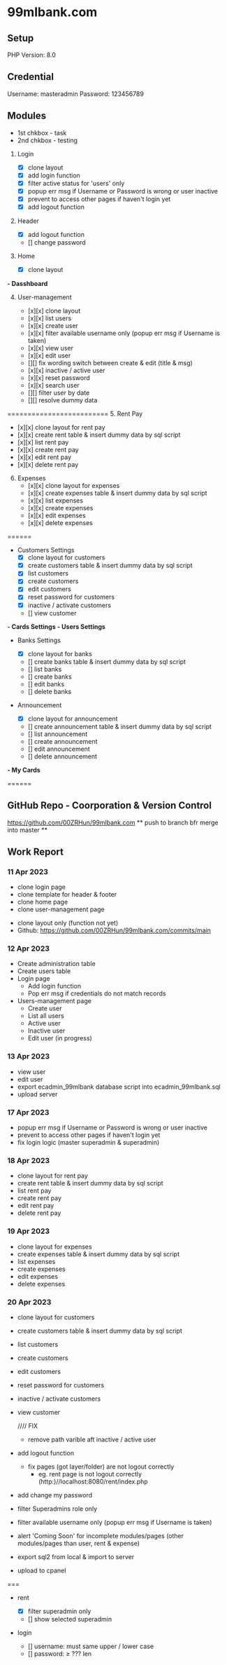 # 99mlbank.com

## Setup

PHP Version: 8.0

## Credential

Username: masteradmin
Password: 123456789

## Modules

- 1st chkbox - task
- 2nd chkbox - testing

1. Login

   - [x] clone layout
   - [x] add login function
   - [x] filter active status for 'users' only
   - [x] popup err msg if Username or Password is wrong or user inactive
   - [x] prevent to access other pages if haven't login yet
   - [x] add logout function

2. Header

   - [x] add logout function
   - [] change password

3. Home

   - [x] clone layout

**- Dasshboard**

4. User-management

   - [x][x] clone layout
   - [x][x] list users
   - [x][x] create user
   - [x][x] filter available username only (popup err msg if Username is taken)
   - [x][x] view user
   - [x][x] edit user
   - [][] fix wording switch between create & edit (title & msg)
   - [x][x] inactive / active user
   - [x][x] reset password
   - [x][x] search user
   - [][] filter user by date
   - [][] resolve dummy data

========================= 5. Rent Pay

- [x][x] clone layout for rent pay
- [x][x] create rent table & insert dummy data by sql script
- [x][x] list rent pay
- [x][x] create rent pay
- [x][x] edit rent pay
- [x][x] delete rent pay

6. Expenses
   - [x][x] clone layout for expenses
   - [x][x] create expenses table & insert dummy data by sql script
   - [x][x] list expenses
   - [x][x] create expenses
   - [x][x] edit expenses
   - [x][x] delete expenses

======

- Customers Settings
  - [x] clone layout for customers
  - [x] create customers table & insert dummy data by sql script
  - [x] list customers
  - [x] create customers
  - [x] edit customers
  - [x] reset password for customers
  - [x] inactive / activate customers
  - [] view customer

**- Cards Settings**
**- Users Settings**

- Banks Settings

  - [x] clone layout for banks
  - [] create banks table & insert dummy data by sql script
  - [] list banks
  - [] create banks
  - [] edit banks
  - [] delete banks

- Announcement
  - [x] clone layout for announcement
  - [] create announcement table & insert dummy data by sql script
  - [] list announcement
  - [] create announcement
  - [] edit announcement
  - [] delete announcement

**- My Cards**

======

## GitHub Repo - Coorporation & Version Control

https://github.com/00ZRHun/99mlbank.com
** push to branch bfr merge into master **

## Work Report

### 11 Apr 2023

- clone login page
- clone template for header & footer
- clone home page
- clone user-management page

* clone layout only (function not yet)
* Github: https://github.com/00ZRHun/99mlbank.com/commits/main

### 12 Apr 2023

- Create administration table
- Create users table
- Login page
  - Add login function
  - Pop err msg if credentials do not match records
- Users-management page
  - Create user
  - List all users
  - Active user
  - Inactive user
  - Edit user (in progress)

### 13 Apr 2023

- view user
- edit user
- export ecadmin_99mlbank database script into ecadmin_99mlbank.sql
- upload server

### 17 Apr 2023

- popup err msg if Username or Password is wrong or user inactive
- prevent to access other pages if haven't login yet
- fix login logic (master superadmin & superadmin)

### 18 Apr 2023

- clone layout for rent pay
- create rent table & insert dummy data by sql script
- list rent pay
- create rent pay
- edit rent pay
- delete rent pay

### 19 Apr 2023

- clone layout for expenses
- create expenses table & insert dummy data by sql script
- list expenses
- create expenses
- edit expenses
- delete expenses

### 20 Apr 2023

- clone layout for customers
- create customers table & insert dummy data by sql script
- list customers
- create customers
- edit customers
- reset password for customers
- inactive / activate customers
- view customer

  ////
  FIX

  - remove path varible aft inactive / active user

- add logout function
  - fix pages (got layer/folder) are not logout correctly
    - eg. rent page is not logout correctly (http:)//localhost:8080/rent/index.php
- add change my password
- filter Superadmins role only
- filter available username only (popup err msg if Username is taken)

- alert 'Coming Soon' for incomplete modules/pages (other modules/pages than user, rent & expense)
- export sql2 from local & import to server
- upload to cpanel

===

- rent

  - [x] filter superadmin only
  - [] show selected superadmin

- login
  - [] username: must same upper / lower case
  - [] password: ≥ ??? len
